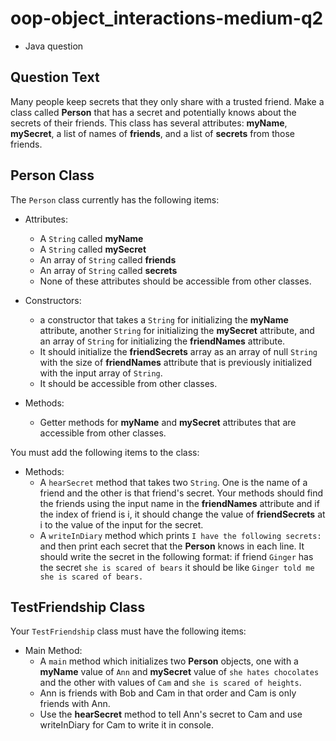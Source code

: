 # oop-object_interactions-medium-q2

- Java question

## Question Text

Many people keep secrets that they only share with a trusted friend. Make a class called **Person** that has a secret
and potentially knows about the secrets of their friends. This class has several attributes: **myName**, **mySecret**,
a list of names of **friends**, and a list of **secrets** from those friends.

## Person Class

The `Person` class currently has the following items:

- Attributes:
    - A `String` called **myName**
    - A `String` called **mySecret**
    - An array of `String` called **friends**
    - An array of `String` called **secrets**
    - None of these attributes should be accessible from other classes.

- Constructors:
    - a constructor that takes a `String` for initializing the **myName** attribute, another `String` for initializing
      the **mySecret** attribute, and an array of `String` for initializing the **friendNames** attribute.
    - It should initialize the **friendSecrets** array as an array of null `String` with the size of **friendNames**
      attribute that is previously initialized with the input array of `String`.
    - It should be accessible from other classes.

- Methods:
    - Getter methods for **myName** and **mySecret** attributes that are accessible from other classes.

You must add the following items to the class:

- Methods:
    - A `hearSecret` method that takes two `String`. One is the name of a friend and the other is that friend's secret.
      Your methods should find the friends using the input name in the **friendNames** attribute and if the index of
      friend is i, it should change the value of **friendSecrets** at i to the value of the input for the secret.
    - A `writeInDiary` method which prints `I have the following secrets:` and then print each secret that the
      **Person** knows in each line. It should write the secret in the following format:
      if friend `Ginger` has the secret `she is scared of bears` it should be
      like `Ginger told me she is scared of bears.`

## TestFriendship Class

Your `TestFriendship` class must have the following items:

- Main Method:
    - A `main` method which initializes two **Person** objects, one with a **myName** value of `Ann` and **mySecret**
      value of `she hates chocolates` and the other with values of `Cam` and `she is scared of heights`.
    - Ann is friends with Bob and Cam in that order and Cam is only friends with Ann.
    - Use the **hearSecret** method to tell Ann's secret to Cam and use writeInDiary for Cam to write it in console.